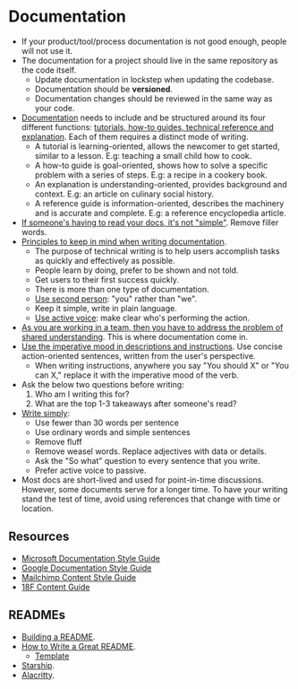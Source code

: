 # Documentation

- If your product/tool/process documentation is not good enough, people will not use it.
- The documentation for a project should live in the same repository as the code itself.
  - Update documentation in lockstep when updating the codebase.
  - Documentation should be **versioned**.
  - Documentation changes should be reviewed in the same way as your code.
- [Documentation](https://diataxis.fr/) needs to include and be structured around its four different functions: [tutorials, how-to guides, technical reference and explanation](https://documentation.divio.com/introduction/). Each of them requires a distinct mode of writing.
  - A tutorial is learning-oriented, allows the newcomer to get started, similar to a lesson. E.g: teaching a small child how to cook.
  - A how-to guide is goal-oriented, shows how to solve a specific problem with a series of steps. E.g: a recipe in a cookery book.
  - An explanation is understanding-oriented, provides background and context. E.g: an article on culinary social history.
  - A reference guide is information-oriented, describes the machinery and is accurate and complete. E.g: a reference encyclopedia article.
- [If someone's having to read your docs, it's not "simple"](https://justsimply.dev/). Remove filler words.
- [Principles to keep in mind when writing documentation](https://mkaz.blog/misc/notes-on-technical-writing/).
  - The purpose of technical writing is to help users accomplish tasks as quickly and effectively as possible.
  - People learn by doing, prefer to be shown and not told.
  - Get users to their first success quickly.
  - There is more than one type of documentation.
  - [Use second person](https://developers.google.com/style/person): "you" rather than "we".
  - Keep it simple, write in plain language.
  - [Use active voice](https://developers.google.com/style/voice): make clear who's performing the action.
- [As you are working in a team, then you have to address the problem of shared understanding](https://surfingcomplexity.blog/2022/11/24/writing-docs-well-why-should-a-software-engineer-care/). This is where documentation come in.
- [Use the imperative mood in descriptions and instructions](https://twitter.com/kepano/status/1751354613041872985). Use concise action-oriented sentences, written from the user's perspective.
  - When writing instructions, anywhere you say "You should X" or "You can X," replace it with the imperative mood of the verb.
- Ask the below two questions before writing:
  1. Who am I writing this for?
  2. What are the top 1-3 takeaways after someone's read?
- [Write simply](https://zodvik.com/posts/on-writing-well/):
  - Use fewer than 30 words per sentence
  - Use ordinary words and simple sentences
  - Remove fluff
  - Remove weasel words. Replace adjectives with data or details.
  - Ask the "So what" question to every sentence that you write.
  - Prefer active voice to passive.
- Most docs are short-lived and used for point-in-time discussions. However, some documents serve for a longer time. To have your writing stand the test of time, avoid using references that change with time or location.

## Resources

- [Microsoft Documentation Style Guide](https://docs.microsoft.com/en-us/style-guide/welcome/)
- [Google Documentation Style Guide](https://developers.google.com/style)
- [Mailchimp Content Style Guide](https://styleguide.mailchimp.com/voice-and-tone/)
- [18F Content Guide](http://web.archive.org/web/20230327160033/https://content-guide.18f.gov/our-style/voice-and-tone/)

## READMEs

- [Building a README](https://readme.so/).
- [How to Write a Great README](https://www.appsmith.com/blog/write-a-great-readme).
  - [Template](https://www.makeareadme.com/)
- [Starship](https://github.com/starship/starship).
- [Alacritty](https://github.com/alacritty/alacritty).
